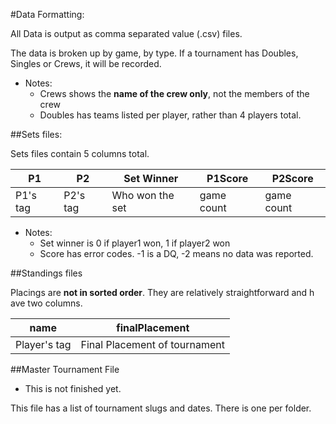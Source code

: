 #Data Formatting:

All Data is output as comma separated value (.csv) files.

The data is broken up by game, by type. If a tournament has Doubles, Singles or Crews, it will be recorded.

   * Notes:
      * Crews shows the **name of the crew only**, not the members of the crew
      * Doubles has teams listed per player, rather than 4 players total.

##Sets files:

Sets files contain 5 columns total.

| P1  | P2  | Set Winner      | P1Score   | P2Score   |
| ------------- |---------------| --------------- | ----------| ----------|
| P1's tag      | P2's tag      | Who won the set | game count| game count|


   * Notes:
      * Set winner is 0 if player1 won, 1 if player2 won
      * Score has error codes. -1 is a DQ, -2 means no data was reported.
      
##Standings files

Placings are **not in sorted order**. They are relatively straightforward and h ave two columns.

| name  | finalPlacement                |
| ------------ |-------------------------------| 
| Player's tag | Final Placement of tournament | 

##Master Tournament File

   * This is not finished yet.
   
This file has a list of tournament slugs and dates. There is one per folder.
